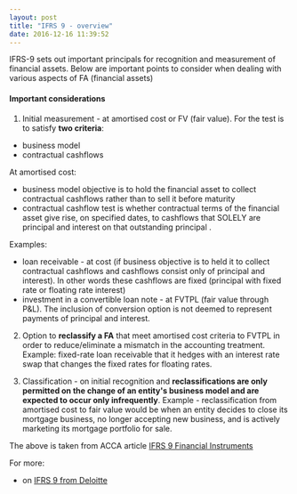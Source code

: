 ```yaml
---
layout: post
title: "IFRS 9 - overview"
date: 2016-12-16 11:39:52
---
```


IFRS-9 sets out important principals for recognition and measurement of financial assets. Below are important points to consider when dealing with various aspects of FA (financial assets)

#### Important considerations ####

1. Initial measurement - at amortised cost or FV (fair value). 
For the test is to satisfy <b>two criteria</b>:
 - business model
 - contractual cashflows 

At amortised cost:

-	business model objective is to hold the financial asset to collect contractual cashflows rather than to sell it before maturity 
-	contractual cashflow test is whether contractual terms of the financial asset give rise, on specified dates, to cashflows that SOLELY are principal and interest on that outstanding principal .

Examples:

- loan receivable - at cost (if business objective is to held it to collect contractual cashflows and cashflows consist only of principal and interest). In other words these cashflows are fixed (principal with fixed rate or floating rate interest)
- investment in a convertible loan note - at FVTPL (fair value through P&L). The inclusion of conversion option is not deemed to represent payments of principal and interest.


2. Option to <b>reclassify a FA</b> that meet amortised cost criteria to FVTPL in order to reduce/eliminate a mismatch in the accounting treatment. Example: fixed-rate loan receivable that it hedges with an interest rate swap that changes the fixed rates for floating rates.

3. Classification - on initial recognition and 
<b>reclassifications are only permitted on the change of an entity's business model and are expected to occur only infrequently</b>. Example - reclassification from amortised cost to fair value would be when an entity decides to close its mortgage business, no longer accepting new business, and is actively marketing its mortgage portfolio for sale.

The above is taken from ACCA article [IFRS 9 Financial Instruments]

[IFRS 9 Financial Instruments]: http://www.accaglobal.com/uk/en/discover/cpd-articles/corporate-reporting/ifrs-9.html

For more:

- on [IFRS 9 from Deloitte](http://www.iasplus.com/en-gb/standards/ifrs-en-gb/ifrs9)  